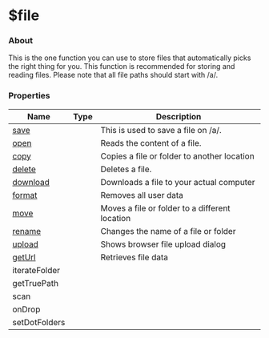 # $file

### About

This is the one function you can use to store files that automatically picks the right thing for you. This function is recommended for storing and reading files. Please note that all file paths should start with /a/.

### Properties

<table><thead><tr><th>Name</th><th data-type="select">Type</th><th>Description</th></tr></thead><tbody><tr><td><a href="properties/save">save</a></td><td></td><td>This is used to save a file on /a/.</td></tr><tr><td><a href="properties/open">open</a></td><td></td><td>Reads the content of a file.</td></tr><tr><td><a href="properties/copy">copy</a></td><td></td><td>Copies a file or folder to another location</td></tr><tr><td><a href="properties/delete">delete</a></td><td></td><td>Deletes a file.</td></tr><tr><td><a href="properties/download">download</a></td><td></td><td>Downloads a file to your actual computer</td></tr><tr><td><a href="properties/format">format</a></td><td></td><td>Removes all user data</td></tr><tr><td><a href="properties/move">move</a></td><td></td><td>Moves a file or folder to a different location</td></tr><tr><td><a href="properties/rename">rename</a></td><td></td><td>Changes the name of a file or folder</td></tr><tr><td><a href="properties/upload">upload</a></td><td></td><td>Shows browser file upload dialog</td></tr><tr><td><a href="properties/geturl">getUrl</a></td><td></td><td>Retrieves file data</td></tr><tr><td>iterateFolder</td><td></td><td></td></tr><tr><td>getTruePath</td><td></td><td></td></tr><tr><td>scan</td><td></td><td></td></tr><tr><td>onDrop</td><td></td><td></td></tr><tr><td>setDotFolders</td><td></td><td></td></tr></tbody></table>